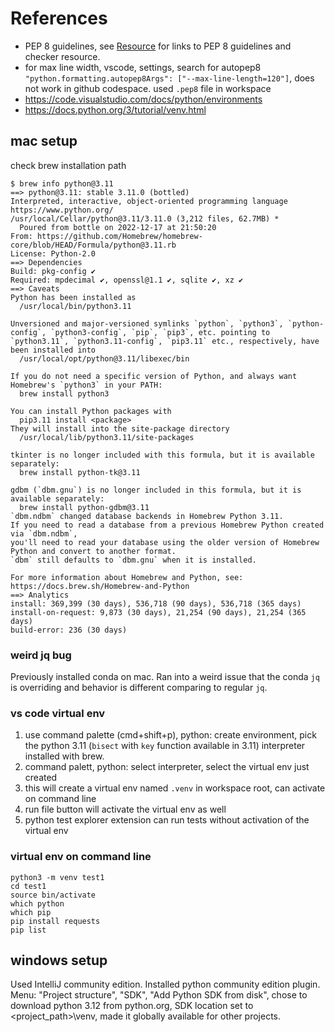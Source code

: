 # References

- PEP 8 guidelines, see [Resource](Resource.md) for links to PEP 8 guidelines and checker resource.
- for max line width, vscode, settings, search for autopep8 `"python.formatting.autopep8Args": ["--max-line-length=120"]`, does not work in github codespace. used `.pep8` file in workspace
- https://code.visualstudio.com/docs/python/environments
- https://docs.python.org/3/tutorial/venv.html

## mac setup

check brew installation path

```
$ brew info python@3.11
==> python@3.11: stable 3.11.0 (bottled)
Interpreted, interactive, object-oriented programming language
https://www.python.org/
/usr/local/Cellar/python@3.11/3.11.0 (3,212 files, 62.7MB) *
  Poured from bottle on 2022-12-17 at 21:50:20
From: https://github.com/Homebrew/homebrew-core/blob/HEAD/Formula/python@3.11.rb
License: Python-2.0
==> Dependencies
Build: pkg-config ✔
Required: mpdecimal ✔, openssl@1.1 ✔, sqlite ✔, xz ✔
==> Caveats
Python has been installed as
  /usr/local/bin/python3.11

Unversioned and major-versioned symlinks `python`, `python3`, `python-config`, `python3-config`, `pip`, `pip3`, etc. pointing to
`python3.11`, `python3.11-config`, `pip3.11` etc., respectively, have been installed into
  /usr/local/opt/python@3.11/libexec/bin

If you do not need a specific version of Python, and always want Homebrew's `python3` in your PATH:
  brew install python3

You can install Python packages with
  pip3.11 install <package>
They will install into the site-package directory
  /usr/local/lib/python3.11/site-packages

tkinter is no longer included with this formula, but it is available separately:
  brew install python-tk@3.11

gdbm (`dbm.gnu`) is no longer included in this formula, but it is available separately:
  brew install python-gdbm@3.11
`dbm.ndbm` changed database backends in Homebrew Python 3.11.
If you need to read a database from a previous Homebrew Python created via `dbm.ndbm`,
you'll need to read your database using the older version of Homebrew Python and convert to another format.
`dbm` still defaults to `dbm.gnu` when it is installed.

For more information about Homebrew and Python, see: https://docs.brew.sh/Homebrew-and-Python
==> Analytics
install: 369,399 (30 days), 536,718 (90 days), 536,718 (365 days)
install-on-request: 9,873 (30 days), 21,254 (90 days), 21,254 (365 days)
build-error: 236 (30 days)
```

### weird jq bug

Previously installed conda on mac. Ran into a weird issue that the conda `jq` is overriding and behavior is different comparing to regular `jq`.

### vs code virtual env

1. use command palette (cmd+shift+p), python: create environment, pick the python 3.11 (`bisect` with `key` function available in 3.11) interpreter installed with brew.
1. command palett, python: select interpreter, select the virtual env just created
1. this will create a virtual env named `.venv` in workspace root, can activate on command line
1. run file button will activate the virtual env as well
1. python test explorer extension can run tests without activation of the virtual env


### virtual env on command line

```
python3 -m venv test1
cd test1
source bin/activate
which python
which pip
pip install requests
pip list
```

## windows setup

Used IntelliJ community edition. Installed python community edition plugin. Menu: "Project structure", "SDK", "Add Python SDK from disk", chose to download python 3.12 from python.org, SDK location set to <project_path>\venv, made it globally available for other projects. 
